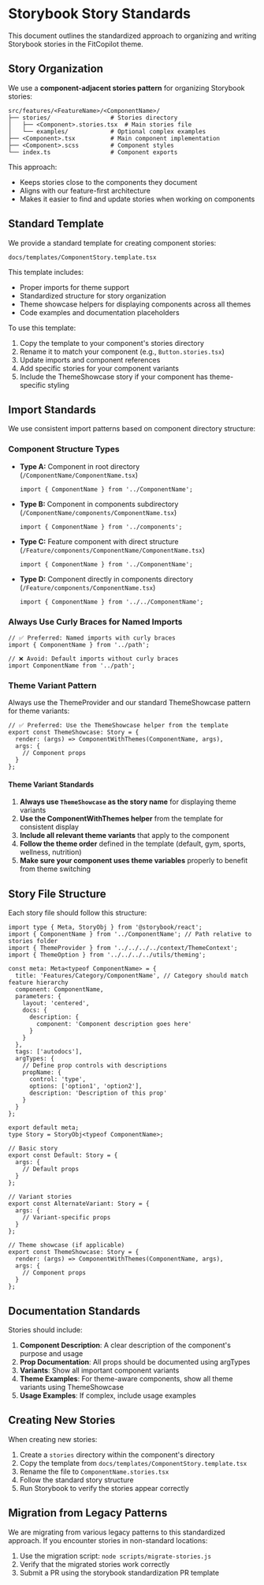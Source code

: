 # Storybook Story Standards

This document outlines the standardized approach to organizing and writing Storybook stories in the FitCopilot theme.

## Story Organization

We use a **component-adjacent stories pattern** for organizing Storybook stories:

```
src/features/<FeatureName>/<ComponentName>/
├── stories/                 # Stories directory
│   ├── <Component>.stories.tsx  # Main stories file
│   └── examples/            # Optional complex examples
├── <Component>.tsx          # Main component implementation
├── <Component>.scss         # Component styles
└── index.ts                 # Component exports
```

This approach:
- Keeps stories close to the components they document
- Aligns with our feature-first architecture
- Makes it easier to find and update stories when working on components

## Standard Template

We provide a standard template for creating component stories:

```
docs/templates/ComponentStory.template.tsx
```

This template includes:
- Proper imports for theme support
- Standardized structure for story organization
- Theme showcase helpers for displaying components across all themes
- Code examples and documentation placeholders

To use this template:
1. Copy the template to your component's stories directory
2. Rename it to match your component (e.g., `Button.stories.tsx`)
3. Update imports and component references
4. Add specific stories for your component variants
5. Include the ThemeShowcase story if your component has theme-specific styling

## Import Standards

We use consistent import patterns based on component directory structure:

### Component Structure Types

- **Type A:** Component in root directory (`/ComponentName/ComponentName.tsx`)
  ```tsx
  import { ComponentName } from '../ComponentName';
  ```

- **Type B:** Component in components subdirectory (`/ComponentName/components/ComponentName.tsx`) 
  ```tsx
  import { ComponentName } from '../components';
  ```

- **Type C:** Feature component with direct structure (`/Feature/components/ComponentName/ComponentName.tsx`)
  ```tsx
  import { ComponentName } from '../ComponentName';
  ```

- **Type D:** Component directly in components directory (`/Feature/components/ComponentName.tsx`)
  ```tsx
  import { ComponentName } from '../../ComponentName';
  ```

### Always Use Curly Braces for Named Imports

```tsx
// ✅ Preferred: Named imports with curly braces
import { ComponentName } from '../path';

// ❌ Avoid: Default imports without curly braces
import ComponentName from '../path';
```

### Theme Variant Pattern

Always use the ThemeProvider and our standard ThemeShowcase pattern for theme variants:

```tsx
// ✅ Preferred: Use the ThemeShowcase helper from the template
export const ThemeShowcase: Story = {
  render: (args) => ComponentWithThemes(ComponentName, args),
  args: {
    // Component props
  }
};
```

#### Theme Variant Standards

1. **Always use `ThemeShowcase` as the story name** for displaying theme variants
2. **Use the ComponentWithThemes helper** from the template for consistent display
3. **Include all relevant theme variants** that apply to the component
4. **Follow the theme order** defined in the template (default, gym, sports, wellness, nutrition)
5. **Make sure your component uses theme variables** properly to benefit from theme switching

## Story File Structure

Each story file should follow this structure:

```tsx
import type { Meta, StoryObj } from '@storybook/react';
import { ComponentName } from '../ComponentName'; // Path relative to stories folder
import { ThemeProvider } from '../../../../context/ThemeContext';
import { ThemeOption } from '../../../../utils/theming';

const meta: Meta<typeof ComponentName> = {
  title: 'Features/Category/ComponentName', // Category should match feature hierarchy
  component: ComponentName,
  parameters: {
    layout: 'centered',
    docs: {
      description: {
        component: 'Component description goes here'
      }
    }
  },
  tags: ['autodocs'],
  argTypes: {
    // Define prop controls with descriptions
    propName: {
      control: 'type',
      options: ['option1', 'option2'],
      description: 'Description of this prop'
    }
  }
};

export default meta;
type Story = StoryObj<typeof ComponentName>;

// Basic story
export const Default: Story = {
  args: {
    // Default props
  }
};

// Variant stories
export const AlternateVariant: Story = {
  args: {
    // Variant-specific props
  }
};

// Theme showcase (if applicable)
export const ThemeShowcase: Story = {
  render: (args) => ComponentWithThemes(ComponentName, args),
  args: {
    // Component props
  }
};
```

## Documentation Standards

Stories should include:

1. **Component Description**: A clear description of the component's purpose and usage
2. **Prop Documentation**: All props should be documented using argTypes
3. **Variants**: Show all important component variants
4. **Theme Examples**: For theme-aware components, show all theme variants using ThemeShowcase
5. **Usage Examples**: If complex, include usage examples

## Creating New Stories

When creating new stories:

1. Create a `stories` directory within the component's directory
2. Copy the template from `docs/templates/ComponentStory.template.tsx`
3. Rename the file to `ComponentName.stories.tsx`
4. Follow the standard story structure
5. Run Storybook to verify the stories appear correctly

## Migration from Legacy Patterns

We are migrating from various legacy patterns to this standardized approach. 
If you encounter stories in non-standard locations:

1. Use the migration script: `node scripts/migrate-stories.js`
2. Verify that the migrated stories work correctly
3. Submit a PR using the storybook standardization PR template 